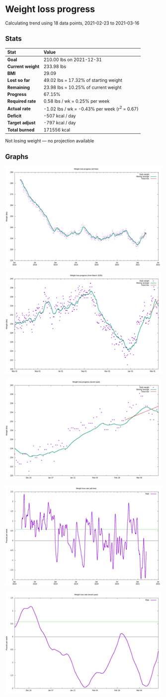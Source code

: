 # Weight loss progress

Calculating trend using 18 data points, 2021-02-23 to 2021-03-16

## Stats

Stat|Value
:-|:-
**Goal**|210.00 lbs on 2021-12-31
**Current weight**|233.98 lbs
**BMI**|29.09
**Lost so far**|49.02 lbs = 17.32% of starting weight
**Remaining**|23.98 lbs = 10.25% of current  weight
**Progress**|67.15%
**Required rate**|0.58 lbs / wk = 0.25% per week
**Actual rate**|-1.02 lbs / wk = -0.43% per week  (r<sup>2</sup> = 0.67)
**Deficit**|-507 kcal / day
**Target adjust**|-797 kcal / day
**Total burned**|171556 kcal

Not losing weight &mdash; no projection available

## Graphs

![](weight-graph-alltime.png)

![](weight-graph-covid.png)

![](weight-graph-recent.png)

![](rate-graph-alltime.png)

![](rate-graph-recent.png)
